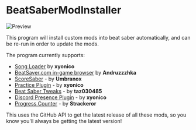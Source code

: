 # BeatSaberModInstaller
![Preview](https://media.discordapp.net/attachments/443146108420620318/469555973120327680/unknown.png)

This program will install custom mods into beat saber automatically, and can be re-run in order to update the mods.

The program currently supports:

* [Song Loader](https://github.com/xyonico/BeatSaberSongLoader/releases) by **xyonico**
* [BeatSaver.com in-game browser](https://github.com/andruzzzhka/BeatSaverDownloader) by **Andruzzzhka**
* [ScoreSaber](https://github.com/Umbranoxio/ScoreSaber) - by **Umbranox**
* [Practice Plugin](https://github.com/xyonico/PracticePlugin) - by **xyonico**
* [Beat Saber Tweaks](https://github.com/taz030485/BeatSaberTweaks) - by **taz030485**
* [Discord Presence Plugin](https://github.com/xyonico/BeatSaberDiscordPresence) - by **xyonico**
* [Progress Counter](https://github.com/Strackeror/BeatSaberProgressCounter) - by **Strackeror**

This uses the GitHub API to get the latest release of all these mods, so you know you'll always be getting the latest version!
